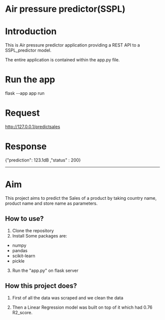 # Air pressure predictor(SSPL)
# Introduction
This is Air pressure predictor application providing a REST API to a SSPL_predictor model.

The entire application is contained within the app.py file.

# Run the app
flask --app app run

# Request
 
http://127.0.0.1/predictsales
 # Response 
{"prediction": 123.1dB ,"status" : 200}
_____________________________________________________________________________________________
# Aim

This project aims to predict the Sales of a product by taking country name, product name and store name as parameters.


## How to use?

1. Clone the repository
2. Install Some packages are:
 - numpy 
 - pandas 
 - scikit-learn
 - pickle

3. Run the "app.py" on flask server

## How this project does?

1. First of all the data was scraped and we clean the data

3. Then a Linear Regression model was built on top of it which had 0.76 R2_score.

